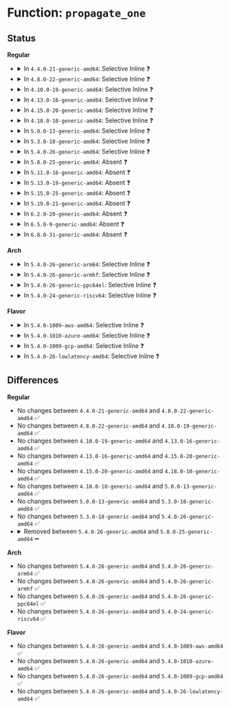 # Function: <code>propagate_one</code>

## Status
<b>Regular</b>
<ul>
<li>
<details>
<summary>In <code>4.4.0-21-generic-amd64</code>: Selective Inline ❓</summary>

```c
int propagate_one(struct mount * m)
```

```json
{
  "name": "propagate_one",
  "collision_type": "Unique Static",
  "inline_type": "Selective",
  "funcs": [
    {
      "addr": 18446744071581191136,
      "name": "propagate_one",
      "external": false,
      "loc": "fs/pnode.c:205",
      "file": "fs/pnode.c",
      "inline": "not declared, inlined",
      "caller_inline": [],
      "caller_func": [
        "fs/pnode.c:propagate_mnt",
        "fs/pnode.c:propagate_mnt"
      ]
    }
  ],
  "symbols": [
    {
      "addr": 18446744071581191136,
      "name": "propagate_one",
      "section": ".text",
      "bind": "STB_LOCAL",
      "size": 438
    }
  ]
}
```
</details>
</li>
<li>
<details>
<summary>In <code>4.8.0-22-generic-amd64</code>: Selective Inline ❓</summary>

```c
int propagate_one(struct mount * m)
```

```json
{
  "name": "propagate_one",
  "collision_type": "Unique Static",
  "inline_type": "Selective",
  "funcs": [
    {
      "addr": 18446744071581355168,
      "name": "propagate_one",
      "external": false,
      "loc": "fs/pnode.c:210",
      "file": "fs/pnode.c",
      "inline": "not declared, inlined",
      "caller_inline": [],
      "caller_func": [
        "fs/pnode.c:propagate_mnt",
        "fs/pnode.c:propagate_mnt"
      ]
    }
  ],
  "symbols": [
    {
      "addr": 18446744071581355168,
      "name": "propagate_one",
      "section": ".text",
      "bind": "STB_LOCAL",
      "size": 460
    }
  ]
}
```
</details>
</li>
<li>
<details>
<summary>In <code>4.10.0-19-generic-amd64</code>: Selective Inline ❓</summary>

```c
int propagate_one(struct mount * m)
```

```json
{
  "name": "propagate_one",
  "collision_type": "Unique Static",
  "inline_type": "Selective",
  "funcs": [
    {
      "addr": 18446744071581434080,
      "name": "propagate_one",
      "external": false,
      "loc": "fs/pnode.c:208",
      "file": "fs/pnode.c",
      "inline": "not declared, inlined",
      "caller_inline": [],
      "caller_func": [
        "fs/pnode.c:propagate_mnt",
        "fs/pnode.c:propagate_mnt"
      ]
    }
  ],
  "symbols": [
    {
      "addr": 18446744071581434080,
      "name": "propagate_one",
      "section": ".text",
      "bind": "STB_LOCAL",
      "size": 480
    }
  ]
}
```
</details>
</li>
<li>
<details>
<summary>In <code>4.13.0-16-generic-amd64</code>: Selective Inline ❓</summary>

```c
int propagate_one(struct mount * m)
```

```json
{
  "name": "propagate_one",
  "collision_type": "Unique Static",
  "inline_type": "Selective",
  "funcs": [
    {
      "addr": 18446744071581487984,
      "name": "propagate_one",
      "external": false,
      "loc": "fs/pnode.c:226",
      "file": "fs/pnode.c",
      "inline": "not declared, inlined",
      "caller_inline": [],
      "caller_func": [
        "fs/pnode.c:propagate_mnt",
        "fs/pnode.c:propagate_mnt"
      ]
    }
  ],
  "symbols": [
    {
      "addr": 18446744071581487984,
      "name": "propagate_one",
      "section": ".text",
      "bind": "STB_LOCAL",
      "size": 515
    }
  ]
}
```
</details>
</li>
<li>
<details>
<summary>In <code>4.15.0-20-generic-amd64</code>: Selective Inline ❓</summary>

```c
int propagate_one(struct mount * m)
```

```json
{
  "name": "propagate_one",
  "collision_type": "Unique Static",
  "inline_type": "Selective",
  "funcs": [
    {
      "addr": 18446744071581629936,
      "name": "propagate_one",
      "external": false,
      "loc": "fs/pnode.c:226",
      "file": "fs/pnode.c",
      "inline": "not declared, inlined",
      "caller_inline": [],
      "caller_func": [
        "fs/pnode.c:propagate_mnt",
        "fs/pnode.c:propagate_mnt"
      ]
    }
  ],
  "symbols": [
    {
      "addr": 18446744071581629936,
      "name": "propagate_one",
      "section": ".text",
      "bind": "STB_LOCAL",
      "size": 515
    }
  ]
}
```
</details>
</li>
<li>
<details>
<summary>In <code>4.18.0-10-generic-amd64</code>: Selective Inline ❓</summary>

```c
int propagate_one(struct mount * m)
```

```json
{
  "name": "propagate_one",
  "collision_type": "Unique Static",
  "inline_type": "Selective",
  "funcs": [
    {
      "addr": 18446744071581788704,
      "name": "propagate_one",
      "external": false,
      "loc": "fs/pnode.c:226",
      "file": "fs/pnode.c",
      "inline": "not declared, inlined",
      "caller_inline": [],
      "caller_func": [
        "fs/pnode.c:propagate_mnt",
        "fs/pnode.c:propagate_mnt"
      ]
    }
  ],
  "symbols": [
    {
      "addr": 18446744071581788704,
      "name": "propagate_one",
      "section": ".text",
      "bind": "STB_LOCAL",
      "size": 470
    }
  ]
}
```
</details>
</li>
<li>
<details>
<summary>In <code>5.0.0-13-generic-amd64</code>: Selective Inline ❓</summary>

```c
int propagate_one(struct mount * m)
```

```json
{
  "name": "propagate_one",
  "collision_type": "Unique Static",
  "inline_type": "Selective",
  "funcs": [
    {
      "addr": 18446744071581875600,
      "name": "propagate_one",
      "external": false,
      "loc": "fs/pnode.c:227",
      "file": "fs/pnode.c",
      "inline": "not declared, inlined",
      "caller_inline": [],
      "caller_func": [
        "fs/pnode.c:propagate_mnt",
        "fs/pnode.c:propagate_mnt"
      ]
    }
  ],
  "symbols": [
    {
      "addr": 18446744071581875600,
      "name": "propagate_one",
      "section": ".text",
      "bind": "STB_LOCAL",
      "size": 470
    }
  ]
}
```
</details>
</li>
<li>
<details>
<summary>In <code>5.3.0-18-generic-amd64</code>: Selective Inline ❓</summary>

```c
int propagate_one(struct mount * m)
```

```json
{
  "name": "propagate_one",
  "collision_type": "Unique Static",
  "inline_type": "Selective",
  "funcs": [
    {
      "addr": 18446744071582000592,
      "name": "propagate_one",
      "external": false,
      "loc": "fs/pnode.c:225",
      "file": "fs/pnode.c",
      "inline": "not declared, inlined",
      "caller_inline": [],
      "caller_func": [
        "fs/pnode.c:propagate_mnt",
        "fs/pnode.c:propagate_mnt"
      ]
    }
  ],
  "symbols": [
    {
      "addr": 18446744071582000592,
      "name": "propagate_one",
      "section": ".text",
      "bind": "STB_LOCAL",
      "size": 454
    }
  ]
}
```
</details>
</li>
<li>
<details>
<summary>In <code>5.4.0-26-generic-amd64</code>: Selective Inline ❓</summary>

```c
int propagate_one(struct mount * m)
```

```json
{
  "name": "propagate_one",
  "collision_type": "Unique Static",
  "inline_type": "Selective",
  "funcs": [
    {
      "addr": 18446744071582078544,
      "name": "propagate_one",
      "external": false,
      "loc": "fs/pnode.c:225",
      "file": "fs/pnode.c",
      "inline": "not declared, inlined",
      "caller_inline": [],
      "caller_func": [
        "fs/pnode.c:propagate_mnt",
        "fs/pnode.c:propagate_mnt"
      ]
    }
  ],
  "symbols": [
    {
      "addr": 18446744071582078544,
      "name": "propagate_one",
      "section": ".text",
      "bind": "STB_LOCAL",
      "size": 454
    }
  ]
}
```
</details>
</li>
<li>
<details>
<summary>In <code>5.8.0-25-generic-amd64</code>: Absent ❓</summary>

```json
{
  "name": "propagate_one",
  "collision_type": "Unique Static",
  "inline_type": "Selective",
  "funcs": [
    {
      "addr": 18446744071582315752,
      "name": "propagate_one",
      "external": false,
      "loc": "fs/pnode.c:225",
      "file": "fs/pnode.c",
      "inline": "not declared, inlined",
      "caller_inline": [
        "fs/pnode.c:propagate_mnt",
        "fs/pnode.c:propagate_mnt"
      ],
      "caller_func": [
        "fs/pnode.c:propagate_mnt",
        "fs/pnode.c:propagate_mnt"
      ]
    }
  ],
  "symbols": [
    {
      "addr": 18446744071582314176,
      "name": "propagate_one.part.0",
      "section": ".text",
      "bind": "STB_LOCAL",
      "size": 386
    }
  ]
}
```
</details>
</li>
<li>
<details>
<summary>In <code>5.11.0-16-generic-amd64</code>: Absent ❓</summary>

```json
{
  "name": "propagate_one",
  "collision_type": "Unique Static",
  "inline_type": "Selective",
  "funcs": [
    {
      "addr": 18446744071582368664,
      "name": "propagate_one",
      "external": false,
      "loc": "fs/pnode.c:225",
      "file": "fs/pnode.c",
      "inline": "not declared, inlined",
      "caller_inline": [
        "fs/pnode.c:propagate_mnt",
        "fs/pnode.c:propagate_mnt"
      ],
      "caller_func": [
        "fs/pnode.c:propagate_mnt",
        "fs/pnode.c:propagate_mnt"
      ]
    }
  ],
  "symbols": [
    {
      "addr": 18446744071582367088,
      "name": "propagate_one.part.0",
      "section": ".text",
      "bind": "STB_LOCAL",
      "size": 386
    }
  ]
}
```
</details>
</li>
<li>
<details>
<summary>In <code>5.13.0-19-generic-amd64</code>: Absent ❓</summary>

```json
{
  "name": "propagate_one",
  "collision_type": "Unique Static",
  "inline_type": "Selective",
  "funcs": [
    {
      "addr": 18446744071582395992,
      "name": "propagate_one",
      "external": false,
      "loc": "fs/pnode.c:225",
      "file": "fs/pnode.c",
      "inline": "not declared, inlined",
      "caller_inline": [
        "fs/pnode.c:propagate_mnt",
        "fs/pnode.c:propagate_mnt"
      ],
      "caller_func": [
        "fs/pnode.c:propagate_mnt",
        "fs/pnode.c:propagate_mnt"
      ]
    }
  ],
  "symbols": [
    {
      "addr": 18446744071582394752,
      "name": "propagate_one.part.0",
      "section": ".text",
      "bind": "STB_LOCAL",
      "size": 389
    }
  ]
}
```
</details>
</li>
<li>
<details>
<summary>In <code>5.15.0-25-generic-amd64</code>: Absent ❓</summary>

```json
{
  "name": "propagate_one",
  "collision_type": "Unique Static",
  "inline_type": "Selective",
  "funcs": [
    {
      "addr": 18446744071582717528,
      "name": "propagate_one",
      "external": false,
      "loc": "fs/pnode.c:225",
      "file": "fs/pnode.c",
      "inline": "not declared, inlined",
      "caller_inline": [
        "fs/pnode.c:propagate_mnt",
        "fs/pnode.c:propagate_mnt"
      ],
      "caller_func": [
        "fs/pnode.c:propagate_mnt",
        "fs/pnode.c:propagate_mnt"
      ]
    }
  ],
  "symbols": [
    {
      "addr": 18446744071582716288,
      "name": "propagate_one.part.0",
      "section": ".text",
      "bind": "STB_LOCAL",
      "size": 389
    }
  ]
}
```
</details>
</li>
<li>
<details>
<summary>In <code>5.19.0-21-generic-amd64</code>: Absent ❓</summary>

```json
{
  "name": "propagate_one",
  "collision_type": "Unique Static",
  "inline_type": "Selective",
  "funcs": [
    {
      "addr": 18446744071583262144,
      "name": "propagate_one",
      "external": false,
      "loc": "fs/pnode.c:225",
      "file": "fs/pnode.c",
      "inline": "not declared, inlined",
      "caller_inline": [
        "fs/pnode.c:propagate_mnt",
        "fs/pnode.c:propagate_mnt"
      ],
      "caller_func": [
        "fs/pnode.c:propagate_mnt",
        "fs/pnode.c:propagate_mnt"
      ]
    }
  ],
  "symbols": [
    {
      "addr": 18446744071583260800,
      "name": "propagate_one.part.0",
      "section": ".text",
      "bind": "STB_LOCAL",
      "size": 424
    }
  ]
}
```
</details>
</li>
<li>
<details>
<summary>In <code>6.2.0-20-generic-amd64</code>: Absent ❓</summary>

```json
{
  "name": "propagate_one",
  "collision_type": "Unique Static",
  "inline_type": "Selective",
  "funcs": [
    {
      "addr": 18446744071583843824,
      "name": "propagate_one",
      "external": false,
      "loc": "fs/pnode.c:225",
      "file": "fs/pnode.c",
      "inline": "not declared, inlined",
      "caller_inline": [
        "fs/pnode.c:propagate_mnt",
        "fs/pnode.c:propagate_mnt"
      ],
      "caller_func": [
        "fs/pnode.c:propagate_mnt",
        "fs/pnode.c:propagate_mnt"
      ]
    }
  ],
  "symbols": [
    {
      "addr": 18446744071583842416,
      "name": "propagate_one.part.0",
      "section": ".text",
      "bind": "STB_LOCAL",
      "size": 448
    }
  ]
}
```
</details>
</li>
<li>
<details>
<summary>In <code>6.5.0-9-generic-amd64</code>: Absent ❓</summary>

```json
{
  "name": "propagate_one",
  "collision_type": "Unique Static",
  "inline_type": "Selective",
  "funcs": [
    {
      "addr": 18446744071584061920,
      "name": "propagate_one",
      "external": false,
      "loc": "fs/pnode.c:224",
      "file": "fs/pnode.c",
      "inline": "not declared, inlined",
      "caller_inline": [
        "fs/pnode.c:propagate_mnt",
        "fs/pnode.c:propagate_mnt"
      ],
      "caller_func": [
        "fs/pnode.c:propagate_mnt",
        "fs/pnode.c:propagate_mnt"
      ]
    }
  ],
  "symbols": [
    {
      "addr": 18446744071584060512,
      "name": "propagate_one.part.0",
      "section": ".text",
      "bind": "STB_LOCAL",
      "size": 448
    }
  ]
}
```
</details>
</li>
<li>
<details>
<summary>In <code>6.8.0-31-generic-amd64</code>: Absent ❓</summary>

```json
{
  "name": "propagate_one",
  "collision_type": "Unique Static",
  "inline_type": "Selective",
  "funcs": [
    {
      "addr": 18446744071584277056,
      "name": "propagate_one",
      "external": false,
      "loc": "fs/pnode.c:224",
      "file": "fs/pnode.c",
      "inline": "not declared, inlined",
      "caller_inline": [
        "fs/pnode.c:propagate_mnt",
        "fs/pnode.c:propagate_mnt"
      ],
      "caller_func": [
        "fs/pnode.c:propagate_mnt",
        "fs/pnode.c:propagate_mnt"
      ]
    }
  ],
  "symbols": [
    {
      "addr": 18446744071584275648,
      "name": "propagate_one.part.0",
      "section": ".text",
      "bind": "STB_LOCAL",
      "size": 448
    }
  ]
}
```
</details>
</li>
</ul>
<b>Arch</b>
<ul>
<li>
<details>
<summary>In <code>5.4.0-26-generic-arm64</code>: Selective Inline ❓</summary>

```c
int propagate_one(struct mount * m)
```

```json
{
  "name": "propagate_one",
  "collision_type": "Unique Static",
  "inline_type": "Selective",
  "funcs": [
    {
      "addr": 18446603336493613088,
      "name": "propagate_one",
      "external": false,
      "loc": "fs/pnode.c:225",
      "file": "fs/pnode.c",
      "inline": "not declared, inlined",
      "caller_inline": [],
      "caller_func": [
        "fs/pnode.c:propagate_mnt",
        "fs/pnode.c:propagate_mnt"
      ]
    }
  ],
  "symbols": [
    {
      "addr": 18446603336493613088,
      "name": "propagate_one",
      "section": ".text",
      "bind": "STB_LOCAL",
      "size": 536
    }
  ]
}
```
</details>
</li>
<li>
<details>
<summary>In <code>5.4.0-26-generic-armhf</code>: Selective Inline ❓</summary>

```c
int propagate_one(struct mount * m)
```

```json
{
  "name": "propagate_one",
  "collision_type": "Unique Static",
  "inline_type": "Selective",
  "funcs": [
    {
      "addr": 3227155572,
      "name": "propagate_one",
      "external": false,
      "loc": "fs/pnode.c:225",
      "file": "fs/pnode.c",
      "inline": "not declared, inlined",
      "caller_inline": [],
      "caller_func": [
        "fs/pnode.c:propagate_mnt",
        "fs/pnode.c:propagate_mnt"
      ]
    }
  ],
  "symbols": [
    {
      "addr": 3227155572,
      "name": "propagate_one",
      "section": ".text",
      "bind": "STB_LOCAL",
      "size": 464
    }
  ]
}
```
</details>
</li>
<li>
<details>
<summary>In <code>5.4.0-26-generic-ppc64el</code>: Selective Inline ❓</summary>

```c
int propagate_one(struct mount * m)
```

```json
{
  "name": "propagate_one",
  "collision_type": "Unique Static",
  "inline_type": "Selective",
  "funcs": [
    {
      "addr": 13835058055287199168,
      "name": "propagate_one",
      "external": false,
      "loc": "fs/pnode.c:225",
      "file": "fs/pnode.c",
      "inline": "not declared, inlined",
      "caller_inline": [],
      "caller_func": [
        "fs/pnode.c:propagate_mnt",
        "fs/pnode.c:propagate_mnt"
      ]
    }
  ],
  "symbols": [
    {
      "addr": 13835058055287199168,
      "name": "propagate_one",
      "section": ".text",
      "bind": "STB_LOCAL",
      "size": 716
    }
  ]
}
```
</details>
</li>
<li>
<details>
<summary>In <code>5.4.0-24-generic-riscv64</code>: Selective Inline ❓</summary>

```c
int propagate_one(struct mount * m)
```

```json
{
  "name": "propagate_one",
  "collision_type": "Unique Static",
  "inline_type": "Selective",
  "funcs": [
    {
      "addr": 18446743936273258098,
      "name": "propagate_one",
      "external": false,
      "loc": "fs/pnode.c:225",
      "file": "fs/pnode.c",
      "inline": "not declared, inlined",
      "caller_inline": [],
      "caller_func": [
        "fs/pnode.c:propagate_mnt",
        "fs/pnode.c:propagate_mnt"
      ]
    }
  ],
  "symbols": [
    {
      "addr": 18446743936273258098,
      "name": "propagate_one",
      "section": ".text",
      "bind": "STB_LOCAL",
      "size": 454
    }
  ]
}
```
</details>
</li>
</ul>
<b>Flavor</b>
<ul>
<li>
<details>
<summary>In <code>5.4.0-1009-aws-amd64</code>: Selective Inline ❓</summary>

```c
int propagate_one(struct mount * m)
```

```json
{
  "name": "propagate_one",
  "collision_type": "Unique Static",
  "inline_type": "Selective",
  "funcs": [
    {
      "addr": 18446744071582047280,
      "name": "propagate_one",
      "external": false,
      "loc": "fs/pnode.c:225",
      "file": "fs/pnode.c",
      "inline": "not declared, inlined",
      "caller_inline": [],
      "caller_func": [
        "fs/pnode.c:propagate_mnt",
        "fs/pnode.c:propagate_mnt"
      ]
    }
  ],
  "symbols": [
    {
      "addr": 18446744071582047280,
      "name": "propagate_one",
      "section": ".text",
      "bind": "STB_LOCAL",
      "size": 454
    }
  ]
}
```
</details>
</li>
<li>
<details>
<summary>In <code>5.4.0-1010-azure-amd64</code>: Selective Inline ❓</summary>

```c
int propagate_one(struct mount * m)
```

```json
{
  "name": "propagate_one",
  "collision_type": "Unique Static",
  "inline_type": "Selective",
  "funcs": [
    {
      "addr": 18446744071581984832,
      "name": "propagate_one",
      "external": false,
      "loc": "fs/pnode.c:225",
      "file": "fs/pnode.c",
      "inline": "not declared, inlined",
      "caller_inline": [],
      "caller_func": [
        "fs/pnode.c:propagate_mnt",
        "fs/pnode.c:propagate_mnt"
      ]
    }
  ],
  "symbols": [
    {
      "addr": 18446744071581984832,
      "name": "propagate_one",
      "section": ".text",
      "bind": "STB_LOCAL",
      "size": 454
    }
  ]
}
```
</details>
</li>
<li>
<details>
<summary>In <code>5.4.0-1009-gcp-amd64</code>: Selective Inline ❓</summary>

```c
int propagate_one(struct mount * m)
```

```json
{
  "name": "propagate_one",
  "collision_type": "Unique Static",
  "inline_type": "Selective",
  "funcs": [
    {
      "addr": 18446744071582038560,
      "name": "propagate_one",
      "external": false,
      "loc": "fs/pnode.c:225",
      "file": "fs/pnode.c",
      "inline": "not declared, inlined",
      "caller_inline": [],
      "caller_func": [
        "fs/pnode.c:propagate_mnt",
        "fs/pnode.c:propagate_mnt"
      ]
    }
  ],
  "symbols": [
    {
      "addr": 18446744071582038560,
      "name": "propagate_one",
      "section": ".text",
      "bind": "STB_LOCAL",
      "size": 454
    }
  ]
}
```
</details>
</li>
<li>
<details>
<summary>In <code>5.4.0-26-lowlatency-amd64</code>: Selective Inline ❓</summary>

```c
int propagate_one(struct mount * m)
```

```json
{
  "name": "propagate_one",
  "collision_type": "Unique Static",
  "inline_type": "Selective",
  "funcs": [
    {
      "addr": 18446744071582110288,
      "name": "propagate_one",
      "external": false,
      "loc": "fs/pnode.c:225",
      "file": "fs/pnode.c",
      "inline": "not declared, inlined",
      "caller_inline": [],
      "caller_func": [
        "fs/pnode.c:propagate_mnt",
        "fs/pnode.c:propagate_mnt"
      ]
    }
  ],
  "symbols": [
    {
      "addr": 18446744071582110288,
      "name": "propagate_one",
      "section": ".text",
      "bind": "STB_LOCAL",
      "size": 452
    }
  ]
}
```
</details>
</li>
</ul>

## Differences
<b>Regular</b>
<ul>
<li>
No changes between <code>4.4.0-21-generic-amd64</code> and <code>4.8.0-22-generic-amd64</code> ✅
</li>
<li>
No changes between <code>4.8.0-22-generic-amd64</code> and <code>4.10.0-19-generic-amd64</code> ✅
</li>
<li>
No changes between <code>4.10.0-19-generic-amd64</code> and <code>4.13.0-16-generic-amd64</code> ✅
</li>
<li>
No changes between <code>4.13.0-16-generic-amd64</code> and <code>4.15.0-20-generic-amd64</code> ✅
</li>
<li>
No changes between <code>4.15.0-20-generic-amd64</code> and <code>4.18.0-10-generic-amd64</code> ✅
</li>
<li>
No changes between <code>4.18.0-10-generic-amd64</code> and <code>5.0.0-13-generic-amd64</code> ✅
</li>
<li>
No changes between <code>5.0.0-13-generic-amd64</code> and <code>5.3.0-18-generic-amd64</code> ✅
</li>
<li>
No changes between <code>5.3.0-18-generic-amd64</code> and <code>5.4.0-26-generic-amd64</code> ✅
</li>
<li>
<details>
<summary>Removed between <code>5.4.0-26-generic-amd64</code> and <code>5.8.0-25-generic-amd64</code> ➖</summary>

```c
int propagate_one(struct mount * m)
```
</details>
</li>
</ul>
<b>Arch</b>
<ul>
<li>
No changes between <code>5.4.0-26-generic-amd64</code> and <code>5.4.0-26-generic-arm64</code> ✅
</li>
<li>
No changes between <code>5.4.0-26-generic-amd64</code> and <code>5.4.0-26-generic-armhf</code> ✅
</li>
<li>
No changes between <code>5.4.0-26-generic-amd64</code> and <code>5.4.0-26-generic-ppc64el</code> ✅
</li>
<li>
No changes between <code>5.4.0-26-generic-amd64</code> and <code>5.4.0-24-generic-riscv64</code> ✅
</li>
</ul>
<b>Flavor</b>
<ul>
<li>
No changes between <code>5.4.0-26-generic-amd64</code> and <code>5.4.0-1009-aws-amd64</code> ✅
</li>
<li>
No changes between <code>5.4.0-26-generic-amd64</code> and <code>5.4.0-1010-azure-amd64</code> ✅
</li>
<li>
No changes between <code>5.4.0-26-generic-amd64</code> and <code>5.4.0-1009-gcp-amd64</code> ✅
</li>
<li>
No changes between <code>5.4.0-26-generic-amd64</code> and <code>5.4.0-26-lowlatency-amd64</code> ✅
</li>
</ul>
